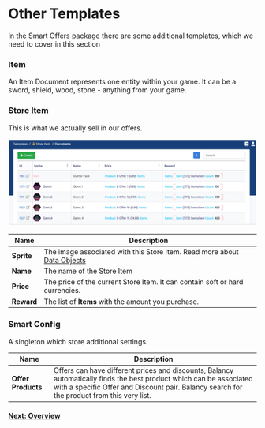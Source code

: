 # Other Templates

In the Smart Offers package there are some additional templates, which we need to cover in this section

### Item

An Item Document represents one entity within your game. It can be a sword, shield, wood, stone - anything from your game.

### Store Item

This is what we actually sell in our offers.

![Screenshot](../img/smart_offers/table_store_item.jpg)

Name              | Description
------------------|------
**Sprite**        | The image associated with this Store Item. Read more about [Data Objects](/data_editor/advanced/data_objects)
**Name**          | The name of the Store Item
**Price**         | The price of the current Store Item. It can contain soft or hard currencies.
**Reward**        | The list of **Items** with the amount you purchase.  


### Smart Config 

A singleton which store additional settings.

Name              | Description
------------------|------
**Offer Products** | Offers can have different prices and discounts, Balancy automatically finds the best product which can be associated with a specific Offer and Discount pair. Balancy search for the product from this very list.


#### [Next: Overview](/smart_offers/overview)
